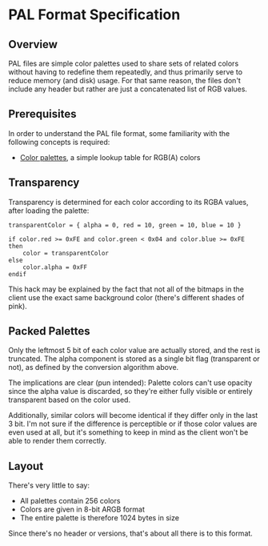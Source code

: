 # PAL Format Specification

## Overview

PAL files are simple color palettes used to share sets of related colors without having to redefine them repeatedly, and thus primarily serve to reduce memory (and disk) usage. For that same reason, the files don't include any header but rather are just a concatenated list of RGB values.

## Prerequisites

In order to understand the PAL file format, some familiarity with the following concepts is required:

* [Color palettes](https://en.wikipedia.org/wiki/Palette_(computing)), a simple lookup table for RGB(A) colors


## Transparency

Transparency is determined for each color according to its RGBA values, after loading the palette:

	transparentColor = { alpha = 0, red = 10, green = 10, blue = 10 }

	if color.red >= 0xFE and color.green < 0x04 and color.blue >= 0xFE then
		color = transparentColor
	else
		color.alpha = 0xFF
	endif

This hack may be explained by the fact that not all of the bitmaps in the client use the exact same background color (there's different shades of pink).

## Packed Palettes

Only the leftmost 5 bit of each color value are actually stored, and the rest is truncated. The alpha component is stored as a single bit flag (transparent or not), as defined by the conversion algorithm above.

The implications are clear (pun intended): Palette colors can't use opacity since the alpha value is discarded, so they're either fully visible or entirely transparent based on the color used.

Additionally, similar colors will become identical if they differ only in the last 3 bit. I'm not sure if the difference is perceptible or if those color values are even used at all, but it's something to keep in mind as the client won't be able to render them correctly.

## Layout

There's very little to say:

* All palettes contain 256 colors
* Colors are given in 8-bit ARGB format
* The entire palette is therefore 1024 bytes in size

Since there's no header or versions, that's about all there is to this format.